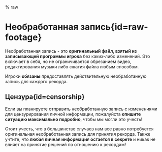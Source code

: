 % raw

<div class='panel fade js-scroll-anim' data-anim='fade'>

# Необработанная запись{id=raw-footage}

Необработанная запись - это **оригинальный файл, взятый из записывающей программы игрока** без каких-либо изменений. Это включает в себя, но не ограничивается обрезанием видео, редактирования музыки либо сжатия файла любым способом.

Игроки **обязаны** предоставлять действительную необработанную запись для каждого рекорда.

## Цензура{id=censorship}

Если вы планируете отправить необработанную запись с изменениями для цензурирования личной информации, пожалуйста **опишите ситуацию максимально подробно**, чтобы мы могли это учесть!

Стоит учесть, что в большинстве случаев нам все равно потребуется оригинальная необработанная запись для принятия рекорда. Также учтите, что **любая личная информация остается в секрете** и никак не влияет на принятие решений по отношению к рекордам!

</div>
